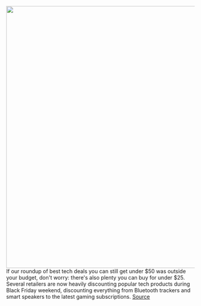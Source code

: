 <img src='https://cdn.vox-cdn.com/thumbor/wpXx8fXZ3-SNVhPPKYdY7oIyFrs=/0x0:1179x1178/1200x800/filters:focal(496x495:684x683)/cdn.vox-cdn.com/uploads/chorus_image/image/70181958/ajohnson_210702_4659_0003_sq.5.jpg' width='700px' /><br/>
If our roundup of best tech deals you can still get under $50 was outside your budget, don't worry: there's also plenty you can buy for under $25. Several retailers are now heavily discounting popular tech products during Black Friday weekend, discounting everything from Bluetooth trackers and smart speakers to the latest gaming subscriptions.
<a href='https://www.theverge.com/22796420/black-friday-2021-under-25-tech-deals-cheap-cyber-monday'> Source <a/>
